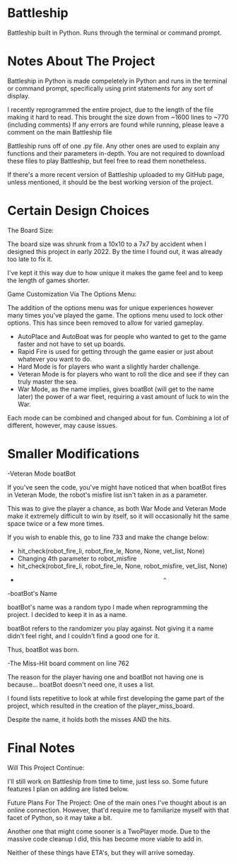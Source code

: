 # Battleship
Battleship built in Python. Runs through the terminal or command prompt. 



# Notes About The Project

Battleship in Python is made compeletely in Python and runs in the terminal or command prompt, specifically using print statements for any sort of display.

I recently reprogrammed the entire project, due to the length of the file making it hard to read. This brought the size down from ~1600 lines to ~770 (including comments)
If any errors are found while running, please leave a comment on the main Battleship file

Battleship runs off of one .py file. Any other ones are used to explain any functions and their parameters in-depth. You are not required to download these files to play Battleship, but feel free to read them nonetheless.

If there's a more recent version of Battleship uploaded to my GitHub page, unless mentioned, it should be the best working version of the project.



# Certain Design Choices

The Board Size:

The board size was shrunk from a 10x10 to a 7x7 by accident when I designed this project in early 2022. By the time I found out, it was already too late to fix it.

I've kept it this way due to how unique it makes the game feel and to keep the length of games shorter.

Game Customization Via The Options Menu:

The addition of the options menu was for unique experiences however many times you've played the game. The options menu used to lock other options. This has since been removed to allow for varied gameplay.
- AutoPlace and AutoBoat was for people who wanted to get to the game faster and not have to set up boards.
- Rapid Fire is used for getting through the game easier or just about whatever you want to do.
- Hard Mode is for players who want a slightly harder challenge.
- Veteran Mode is for players who want to roll the dice and see if they can truly master the sea.
- War Mode, as the name implies, gives boatBot (will get to the name later) the power of a war fleet, requiring a vast amount of luck to win the War.

Each mode can be combined and changed about for fun. Combining a lot of different, however, may cause issues.

# Smaller Modifications
-Veteran Mode boatBot

If you've seen the code, you've might have noticed that when boatBot fires in Veteran Mode, the robot's misfire list isn't taken in as a parameter.

This was to give the player a chance, as both War Mode and Veteran Mode make it extremely difficult to win by itself, so it will occasionally hit the same space twice or a few more times.

If you wish to enable this, go to line 733 and make the change below:

* hit_check(robot_fire_li, robot_fire_le, None, None, vet_list, None)
* Changing 4th parameter to robot_misfire
* hit_check(robot_fire_li, robot_fire_le, None, robot_misfire, vet_list, None)
*                                                   ^


-boatBot's Name

boatBot's name was a random typo I made when reprogramming the project. I decided to keep it in as a name.

boatBot refers to the randomizer you play against. Not giving it a name didn't feel right, and I couldn't find a good one for it.

Thus, boatBot was born.


-The Miss-Hit board comment on line 762

The reason for the player having one and boatBot not having one is because... boatBot doesn't need one, it uses a list.

I found lists repetitive to look at while first developing the game part of the project, which resulted in the creation of the player_miss_board.

Despite the name, it holds both the misses AND the hits.


# Final Notes

Will This Project Continue:

I'll still work on Battleship from time to time, just less so. Some future features I plan on adding are listed below.

Future Plans For The Project:
One of the main ones I've thought about is an online connection. However, that'd require me to familiarize myself with that facet of Python, so it may take a bit.

Another one that might come sooner is a TwoPlayer mode. Due to the massive code cleanup I did, this has become more viable to add in.

Neither of these things have ETA's, but they will arrive someday.
